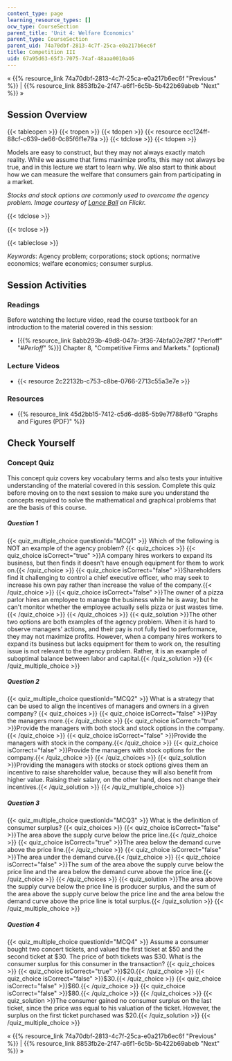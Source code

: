 ```yaml
---
content_type: page
learning_resource_types: []
ocw_type: CourseSection
parent_title: 'Unit 4: Welfare Economics'
parent_type: CourseSection
parent_uid: 74a70dbf-2813-4c7f-25ca-e0a217b6ec6f
title: Competition III
uid: 67a95d63-65f3-7075-74af-48aaa0010a46
---
```


« {{% resource_link 74a70dbf-2813-4c7f-25ca-e0a217b6ec6f "Previous" %}} | {{% resource_link 8853fb2e-2f47-a6f1-6c5b-5b422b69abeb "Next" %}} »

Session Overview
----------------

{{< tableopen >}}
{{< tropen >}}
{{< tdopen >}}
{{< resource ecc124ff-88cf-c639-de66-0c85f6f1e79a >}}
{{< tdclose >}}
{{< tdopen >}}


Models are easy to construct, but they may not always exactly match reality. While we assume that firms maximize profits, this may not always be true, and in this lecture we start to learn why. We also start to think about how we can measure the welfare that consumers gain from participating in a market.

_Stocks and stock options are commonly used to overcome the agency problem. Image courtesy of [Lance Ball](http://www.flickr.com/photos/skimcoat/2931005015/in/photostream/) on Flickr._


{{< tdclose >}}

{{< trclose >}}

{{< tableclose >}}

_Keywords_: Agency problem; corporations; stock options; normative economics; welfare economics; consumer surplus.

Session Activities
------------------

### Readings

Before watching the lecture video, read the course textbook for an introduction to the material covered in this session:

*   \[{{% resource_link 8abb293b-49d8-047a-3f36-74bfa02e78f7 "Perloff" "#_Perloff_" %}}\] Chapter 8, "Competitive Firms and Markets." (optional)

### Lecture Videos

*   {{< resource 2c22132b-c753-c8be-0766-2713c55a3e7e >}}

### Resources

*   {{% resource_link 45d2bb15-7412-c5d6-dd85-5b9e7f788ef0 "Graphs and Figures (PDF)" %}}

Check Yourself
--------------

### Concept Quiz

This concept quiz covers key vocabulary terms and also tests your intuitive understanding of the material covered in this session. Complete this quiz before moving on to the next session to make sure you understand the concepts required to solve the mathematical and graphical problems that are the basis of this course.

##### Question 1
 {{< quiz_multiple_choice questionId="MCQ1" >}} Which of the following is NOT an example of the agency problem? {{< quiz_choices >}} {{< quiz_choice isCorrect="true" >}}A company hires workers to expand its business, but then finds it doesn't have enough equipment for them to work on.{{< /quiz_choice >}} {{< quiz_choice isCorrect="false" >}}Shareholders find it challenging to control a chief executive officer, who may seek to increase his own pay rather than increase the value of the company.{{< /quiz_choice >}} {{< quiz_choice isCorrect="false" >}}The owner of a pizza parlor hires an employee to manage the business while he is away, but he can't monitor whether the employee actually sells pizza or just wastes time.{{< /quiz_choice >}} {{< /quiz_choices >}} {{< quiz_solution >}}The other two options are both examples of the agency problem. When it is hard to observe managers' actions, and their pay is not fully tied to performance, they may not maximize profits. However, when a company hires workers to expand its business but lacks equipment for them to work on, the resulting issue is not relevant to the agency problem. Rather, it is an example of suboptimal balance between labor and capital.{{< /quiz_solution >}} {{< /quiz_multiple_choice >}}
##### Question 2
 {{< quiz_multiple_choice questionId="MCQ2" >}} What is a strategy that can be used to align the incentives of managers and owners in a given company? {{< quiz_choices >}} {{< quiz_choice isCorrect="false" >}}Pay the managers more.{{< /quiz_choice >}} {{< quiz_choice isCorrect="true" >}}Provide the managers with both stock and stock options in the company.{{< /quiz_choice >}} {{< quiz_choice isCorrect="false" >}}Provide the managers with stock in the company.{{< /quiz_choice >}} {{< quiz_choice isCorrect="false" >}}Provide the managers with stock options for the company.{{< /quiz_choice >}} {{< /quiz_choices >}} {{< quiz_solution >}}Providing the managers with stocks or stock options gives them an incentive to raise shareholder value, because they will also benefit from higher value. Raising their salary, on the other hand, does not change their incentives.{{< /quiz_solution >}} {{< /quiz_multiple_choice >}}
##### Question 3
 {{< quiz_multiple_choice questionId="MCQ3" >}} What is the definition of consumer surplus? {{< quiz_choices >}} {{< quiz_choice isCorrect="false" >}}The area above the supply curve below the price line.{{< /quiz_choice >}} {{< quiz_choice isCorrect="true" >}}The area below the demand curve above the price line.{{< /quiz_choice >}} {{< quiz_choice isCorrect="false" >}}The area under the demand curve.{{< /quiz_choice >}} {{< quiz_choice isCorrect="false" >}}The sum of the area above the supply curve below the price line and the area below the demand curve above the price line.{{< /quiz_choice >}} {{< /quiz_choices >}} {{< quiz_solution >}}The area above the supply curve below the price line is producer surplus, and the sum of the area above the supply curve below the price line and the area below the demand curve above the price line is total surplus.{{< /quiz_solution >}} {{< /quiz_multiple_choice >}}
##### Question 4
 {{< quiz_multiple_choice questionId="MCQ4" >}} Assume a consumer bought two concert tickets, and valued the first ticket at $50 and the second ticket at $30. The price of both tickets was $30. What is the consumer surplus for this consumer in the transaction? {{< quiz_choices >}} {{< quiz_choice isCorrect="true" >}}$20.{{< /quiz_choice >}} {{< quiz_choice isCorrect="false" >}}$30.{{< /quiz_choice >}} {{< quiz_choice isCorrect="false" >}}$60.{{< /quiz_choice >}} {{< quiz_choice isCorrect="false" >}}$80.{{< /quiz_choice >}} {{< /quiz_choices >}} {{< quiz_solution >}}The consumer gained no consumer surplus on the last ticket, since the price was equal to his valuation of the ticket. However, the surplus on the first ticket purchased was $20.{{< /quiz_solution >}} {{< /quiz_multiple_choice >}}

« {{% resource_link 74a70dbf-2813-4c7f-25ca-e0a217b6ec6f "Previous" %}} | {{% resource_link 8853fb2e-2f47-a6f1-6c5b-5b422b69abeb "Next" %}} »